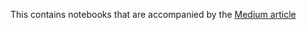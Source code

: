 This contains notebooks that are accompanied by the [Medium article](https://paul-bruffett.medium.com/experimenting-with-neural-prophet-9cc9a0f4921)